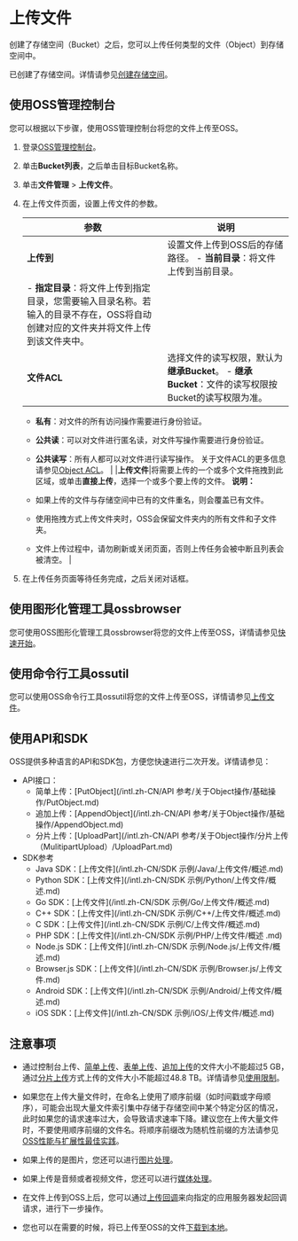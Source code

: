 # 上传文件

创建了存储空间（Bucket）之后，您可以上传任何类型的文件（Object）到存储空间中。

已创建了存储空间。详情请参见[创建存储空间](/intl.zh-CN/快速入门/控制台快速入门/创建存储空间.md)。

## 使用OSS管理控制台

您可以根据以下步骤，使用OSS管理控制台将您的文件上传至OSS。

1.  登录[OSS管理控制台](https://oss.console.aliyun.com/)。

2.  单击**Bucket列表**，之后单击目标Bucket名称。

3.  单击**文件管理** \> **上传文件**。

4.  在上传文件页面，设置上传文件的参数。

    |参数|说明|
    |--|--|
    |**上传到**|设置文件上传到OSS后的存储路径。     -   **当前目录**：将文件上传到当前目录。
    -   **指定目录**：将文件上传到指定目录，您需要输入目录名称。若输入的目录不存在，OSS将自动创建对应的文件夹并将文件上传到该文件夹中。 |
    |**文件ACL**|选择文件的读写权限，默认为**继承Bucket**。     -   **继承Bucket**：文件的读写权限按Bucket的读写权限为准。
    -   **私有**：对文件的所有访问操作需要进行身份验证。
    -   **公共读**：可以对文件进行匿名读，对文件写操作需要进行身份验证。
    -   **公共读写**：所有人都可以对文件进行读写操作。
关于文件ACL的更多信息请参见[Object ACL](/intl.zh-CN/开发指南/数据安全/访问控制/读写权限ACL.md)。 |
    |**上传文件**|将需要上传的一个或多个文件拖拽到此区域，或单击**直接上传**，选择一个或多个要上传的文件。 **说明：**

    -   如果上传的文件与存储空间中已有的文件重名，则会覆盖已有文件。
    -   使用拖拽方式上传文件夹时，OSS会保留文件夹内的所有文件和子文件夹。
    -   文件上传过程中，请勿刷新或关闭页面，否则上传任务会被中断且列表会被清空。 |

5.  在上传任务页面等待任务完成，之后关闭对话框。


## 使用图形化管理工具ossbrowser

您可使用OSS图形化管理工具ossbrowser将您的文件上传至OSS，详情请参见[快速开始](/intl.zh-CN/常用工具/图形化管理工具ossbrowser/快速开始.md)。

## 使用命令行工具ossutil

您可以使用OSS命令行工具ossutil将您的文件上传至OSS，详情请参见[上传文件](/intl.zh-CN/常用工具/命令行工具ossutil/常用命令/cp/简介.md)。

## 使用API和SDK

OSS提供多种语言的API和SDK包，方便您快速进行二次开发。详情请参见：

-   API接口：
    -   简单上传：[PutObject](/intl.zh-CN/API 参考/关于Object操作/基础操作/PutObject.md)
    -   追加上传：[AppendObject](/intl.zh-CN/API 参考/关于Object操作/基础操作/AppendObject.md)
    -   分片上传：[UploadPart](/intl.zh-CN/API 参考/关于Object操作/分片上传（MulitipartUpload）/UploadPart.md)
-   SDK参考
    -   Java SDK：[上传文件](/intl.zh-CN/SDK 示例/Java/上传文件/概述.md)
    -   Python SDK：[上传文件](/intl.zh-CN/SDK 示例/Python/上传文件/概述.md)
    -   Go SDK：[上传文件](/intl.zh-CN/SDK 示例/Go/上传文件/概述.md)
    -   C++ SDK：[上传文件](/intl.zh-CN/SDK 示例/C++/上传文件/概述.md)
    -   C SDK：[上传文件](/intl.zh-CN/SDK 示例/C/上传文件/概述.md)
    -   PHP SDK：[上传文件](/intl.zh-CN/SDK 示例/PHP/上传文件/概述 .md)
    -   Node.js SDK：[上传文件](/intl.zh-CN/SDK 示例/Node.js/上传文件/概述.md)
    -   Browser.js SDK：[上传文件](/intl.zh-CN/SDK 示例/Browser.js/上传文件.md)
    -   Android SDK：[上传文件](/intl.zh-CN/SDK 示例/Android/上传文件/概述.md)
    -   iOS SDK：[上传文件](/intl.zh-CN/SDK 示例/iOS/上传文件/概述.md)

## 注意事项

-   通过控制台上传、[简单上传](/intl.zh-CN/开发指南/对象/文件（Object）/上传文件（Object）/简单上传.md)、[表单上传](/intl.zh-CN/开发指南/对象/文件（Object）/上传文件（Object）/表单上传.md)、[追加上传](/intl.zh-CN/开发指南/对象/文件（Object）/上传文件（Object）/追加上传.md)的文件大小不能超过5 GB，通过[分片上传](/intl.zh-CN/开发指南/对象/文件（Object）/上传文件（Object）/分片上传和断点续传.md)方式上传的文件大小不能超过48.8 TB。详情请参见[使用限制](/intl.zh-CN/产品简介/使用限制.md)。
-   如果您在上传大量文件时，在命名上使用了顺序前缀（如时间戳或字母顺序），可能会出现大量文件索引集中存储于存储空间中某个特定分区的情况，此时如果您的请求速率过大，会导致请求速率下降。建议您在上传大量文件时，不要使用顺序前缀的文件名。将顺序前缀改为随机性前缀的方法请参见[OSS性能与扩展性最佳实践](/intl.zh-CN/最佳实践/OSS性能与扩展性最佳实践.md)。

-   如果上传的是图片，您还可以进行[图片处理](/intl.zh-CN/开发指南/数据处理/图片处理指南/图片处理操作方式.md)。
-   如果上传是音频或者视频文件，您还可以进行[媒体处理](/intl.zh-CN/开发指南/云端数据处理.md)。
-   在文件上传到OSS上后，您可以通过[上传回调](/intl.zh-CN/开发指南/对象/文件（Object）/上传文件（Object）/上传回调.md)来向指定的应用服务器发起回调请求，进行下一步操作。
-   您也可以在需要的时候，将已上传至OSS的文件[下载到本地](/intl.zh-CN/快速入门/控制台快速入门/下载文件.md)。

